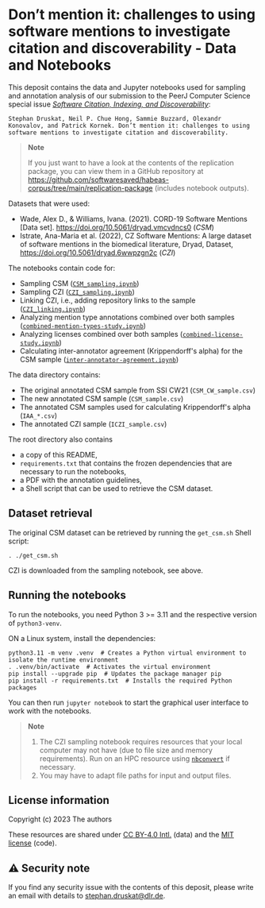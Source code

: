 # Don’t mention it: challenges to using software mentions to investigate citation and discoverability - Data and Notebooks

This deposit contains the data and Jupyter notebooks used for sampling and annotation analysis of
our submission to the PeerJ Computer Science special issue [*Software Citation, Indexing, and Discoverability*](https://peerj.com/collections/84-software):

`Stephan Druskat, Neil P. Chue Hong, Sammie Buzzard, Olexandr Konovalov, and Patrick Kornek. Don’t mention it: challenges to using software mentions to investigate citation and discoverability.`

> **Note**
>
> If you just want to have a look at the contents of the replication package, you can view them in a GitHub repository at https://github.com/softwaresaved/habeas-corpus/tree/main/replication-package (includes notebook outputs).


Datasets that were used:

- Wade, Alex D., & Williams, Ivana. (2021). CORD-19 Software Mentions [Data set]. https://doi.org/10.5061/dryad.vmcvdncs0 (*CSM*)
- Istrate, Ana-Maria et al. (2022), CZ Software Mentions: A large dataset of software mentions in the biomedical literature, Dryad, Dataset, https://doi.org/10.5061/dryad.6wwpzgn2c (*CZI*)

The notebooks contain code for:

- Sampling CSM ([`CSM_sampling.ipynb`](./notebooks/CSM_sampling.ipynb))
- Sampling CZI ([`CZI_sampling.ipynb`](./notebooks/CZI_sampling.ipynb))
- Linking CZI, i.e., adding repository links to the sample ([`CZI_linking.ipynb`](./notebooks/CZI_linking.ipynb))
- Analyzing mention type annotations combined over both samples ([`combined-mention-types-study.ipynb`](./notebooks/combined-mention-types-study.ipynb))
- Analyzing licenses combined over both samples ([`combined-license-study.ipynb`](./notebooks/combined-license-study.ipynb))
- Calculating inter-annotator agreement (Krippendorff's alpha) for the CSM sample ([`inter-annotator-agreement.ipynb`](./notebooks/inter-annotator-agreement.ipynb))

The data directory contains:

- The original annotated CSM sample from SSI CW21 (`CSM_CW_sample.csv`)
- The new annotated CSM sample (`CSM_sample.csv`)
- The annotated CSM samples used for calculating Krippendorff's alpha (`IAA_*.csv`)
- The annotated CZI sample (`ICZI_sample.csv`)

The root directory also contains 

- a copy of this README, 
- `requirements.txt` that contains the frozen dependencies that are necessary to run the notebooks,
- a PDF with the annotation guidelines,
- a Shell script that can be used to retrieve the CSM dataset.

## Dataset retrieval

The original CSM dataset can be retrieved by running the `get_csm.sh` Shell script:

```shell
. ./get_csm.sh
```

CZI is downloaded from the sampling notebook, see above.

## Running the notebooks

To run the notebooks, you need Python 3 >= 3.11 and the respective version of `python3-venv`.

ON a Linux system, install the dependencies:

```shell
python3.11 -m venv .venv  # Creates a Python virtual environment to isolate the runtime environment
. .venv/bin/activate  # Activates the virtual environment
pip install --upgrade pip  # Updates the package manager pip
pip install -r requirements.txt  # Installs the required Python packages
```

You can then run `jupyter notebook` to start the graphical user interface to work with the notebooks.

> **Note**
>
> 1. The CZI sampling notebook requires resources that your local computer may not have (due to file size and memory requirements). Run on an HPC resource using [`nbconvert`](https://nbconvert.readthedocs.io/en/latest/) if necessary.
> 2. You may have to adapt file paths for input and output files.

## License information

Copyright (c) 2023 The authors

These resources are shared under [CC BY-4.0 Intl.](https://spdx.org/licenses/CC-BY-4.0.html) (data) and the [MIT license](https://spdx.org/licenses/MIT.html) (code).

## :warning: Security note

If you find any security issue with the contents of this deposit, please write an email with details to [stephan.druskat@dlr.de](mailto:stephan.druskat@dlr.de).

